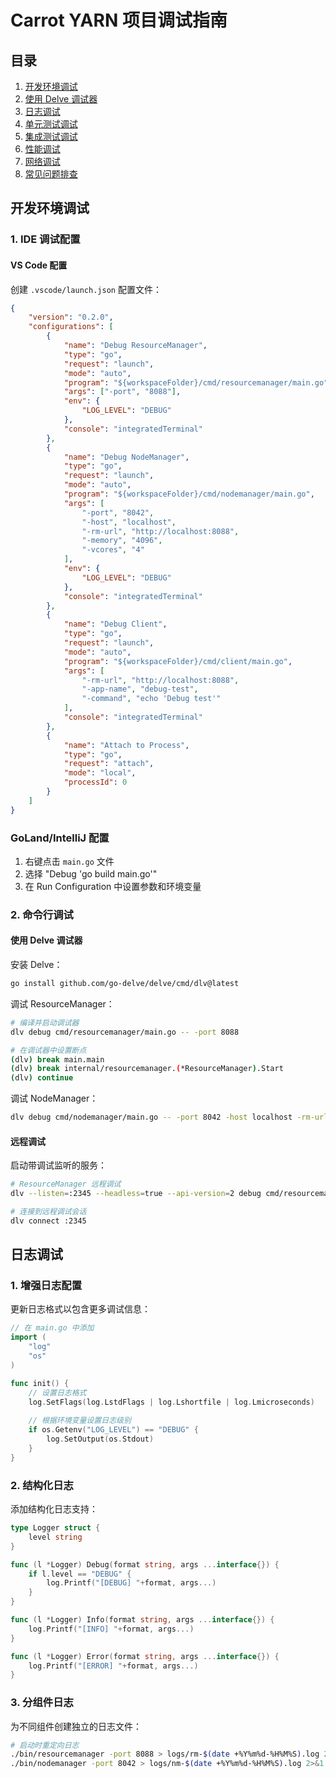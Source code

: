 # Carrot YARN 项目调试指南

## 目录

1. [开发环境调试](#开发环境调试)
2. [使用 Delve 调试器](#使用-delve-调试器)
3. [日志调试](#日志调试)
4. [单元测试调试](#单元测试调试)
5. [集成测试调试](#集成测试调试)
6. [性能调试](#性能调试)
7. [网络调试](#网络调试)
8. [常见问题排查](#常见问题排查)

## 开发环境调试

### 1. IDE 调试配置

#### VS Code 配置

创建 `.vscode/launch.json` 配置文件：

```json
{
    "version": "0.2.0",
    "configurations": [
        {
            "name": "Debug ResourceManager",
            "type": "go",
            "request": "launch",
            "mode": "auto",
            "program": "${workspaceFolder}/cmd/resourcemanager/main.go",
            "args": ["-port", "8088"],
            "env": {
                "LOG_LEVEL": "DEBUG"
            },
            "console": "integratedTerminal"
        },
        {
            "name": "Debug NodeManager",
            "type": "go",
            "request": "launch",
            "mode": "auto",
            "program": "${workspaceFolder}/cmd/nodemanager/main.go",
            "args": [
                "-port", "8042",
                "-host", "localhost",
                "-rm-url", "http://localhost:8088",
                "-memory", "4096",
                "-vcores", "4"
            ],
            "env": {
                "LOG_LEVEL": "DEBUG"
            },
            "console": "integratedTerminal"
        },
        {
            "name": "Debug Client",
            "type": "go",
            "request": "launch",
            "mode": "auto",
            "program": "${workspaceFolder}/cmd/client/main.go",
            "args": [
                "-rm-url", "http://localhost:8088",
                "-app-name", "debug-test",
                "-command", "echo 'Debug test'"
            ],
            "console": "integratedTerminal"
        },
        {
            "name": "Attach to Process",
            "type": "go",
            "request": "attach",
            "mode": "local",
            "processId": 0
        }
    ]
}
```

### GoLand/IntelliJ 配置

1. 右键点击 `main.go` 文件
2. 选择 "Debug 'go build main.go'"
3. 在 Run Configuration 中设置参数和环境变量

### 2. 命令行调试

#### 使用 Delve 调试器

安装 Delve：

```bash
go install github.com/go-delve/delve/cmd/dlv@latest
```

调试 ResourceManager：

```bash
# 编译并启动调试器
dlv debug cmd/resourcemanager/main.go -- -port 8088

# 在调试器中设置断点
(dlv) break main.main
(dlv) break internal/resourcemanager.(*ResourceManager).Start
(dlv) continue
```

调试 NodeManager：

```bash
dlv debug cmd/nodemanager/main.go -- -port 8042 -host localhost -rm-url http://localhost:8088
```

#### 远程调试

启动带调试监听的服务：

```bash
# ResourceManager 远程调试
dlv --listen=:2345 --headless=true --api-version=2 debug cmd/resourcemanager/main.go -- -port 8088

# 连接到远程调试会话
dlv connect :2345
```

## 日志调试

### 1. 增强日志配置

更新日志格式以包含更多调试信息：

```go
// 在 main.go 中添加
import (
    "log"
    "os"
)

func init() {
    // 设置日志格式
    log.SetFlags(log.LstdFlags | log.Lshortfile | log.Lmicroseconds)
    
    // 根据环境变量设置日志级别
    if os.Getenv("LOG_LEVEL") == "DEBUG" {
        log.SetOutput(os.Stdout)
    }
}
```

### 2. 结构化日志

添加结构化日志支持：

```go
type Logger struct {
    level string
}

func (l *Logger) Debug(format string, args ...interface{}) {
    if l.level == "DEBUG" {
        log.Printf("[DEBUG] "+format, args...)
    }
}

func (l *Logger) Info(format string, args ...interface{}) {
    log.Printf("[INFO] "+format, args...)
}

func (l *Logger) Error(format string, args ...interface{}) {
    log.Printf("[ERROR] "+format, args...)
}
```

### 3. 分组件日志

为不同组件创建独立的日志文件：

```bash
# 启动时重定向日志
./bin/resourcemanager -port 8088 > logs/rm-$(date +%Y%m%d-%H%M%S).log 2>&1 &
./bin/nodemanager -port 8042 > logs/nm-$(date +%Y%m%d-%H%M%S).log 2>&1 &
```
